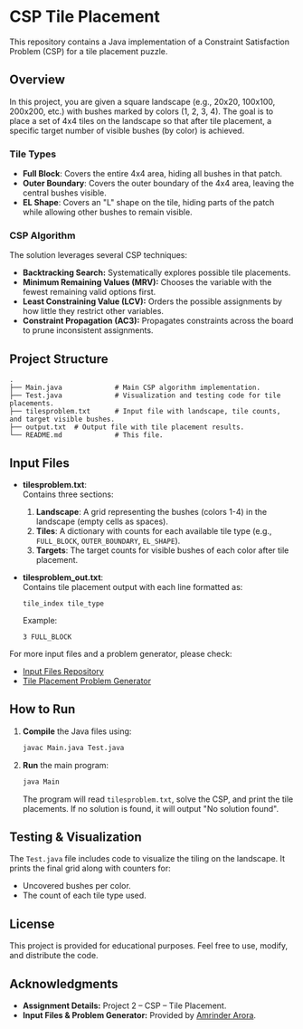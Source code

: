 # CSP Tile Placement

This repository contains a Java implementation of a Constraint Satisfaction Problem (CSP) for a tile placement puzzle.

## Overview

In this project, you are given a square landscape (e.g., 20x20, 100x100, 200x200, etc.) with bushes marked by colors (1, 2, 3, 4). The goal is to place a set of 4x4 tiles on the landscape so that after tile placement, a specific target number of visible bushes (by color) is achieved.

### Tile Types

- **Full Block**: Covers the entire 4x4 area, hiding all bushes in that patch.
- **Outer Boundary**: Covers the outer boundary of the 4x4 area, leaving the central bushes visible.
- **EL Shape**: Covers an "L" shape on the tile, hiding parts of the patch while allowing other bushes to remain visible.

### CSP Algorithm

The solution leverages several CSP techniques:
- **Backtracking Search:** Systematically explores possible tile placements.
- **Minimum Remaining Values (MRV):** Chooses the variable with the fewest remaining valid options first.
- **Least Constraining Value (LCV):** Orders the possible assignments by how little they restrict other variables.
- **Constraint Propagation (AC3):** Propagates constraints across the board to prune inconsistent assignments.

## Project Structure

```
.
├── Main.java             # Main CSP algorithm implementation.
├── Test.java             # Visualization and testing code for tile placements.
├── tilesproblem.txt      # Input file with landscape, tile counts, and target visible bushes.
├── output.txt  # Output file with tile placement results.
└── README.md             # This file.
```

## Input Files

- **tilesproblem.txt**:  
  Contains three sections:
  1. **Landscape**: A grid representing the bushes (colors 1-4) in the landscape (empty cells as spaces).
  2. **Tiles**: A dictionary with counts for each available tile type (e.g., `FULL_BLOCK`, `OUTER_BOUNDARY`, `EL_SHAPE`).
  3. **Targets**: The target counts for visible bushes of each color after tile placement.

- **tilesproblem_out.txt**:  
  Contains tile placement output with each line formatted as:
  ```
  tile_index tile_type
  ```
  Example:
  ```
  3 FULL_BLOCK
  ```

For more input files and a problem generator, please check:
- [Input Files Repository](https://github.com/amrinderarora/ai/tree/master/src/main/resources/csp/tileplacement)
- [Tile Placement Problem Generator](https://github.com/amrinderarora/ai/blob/master/src/main/java/edu/gwu/cs/ai/csp/tileplacement/TilePlacementProblemGenerator.java)

## How to Run

1. **Compile** the Java files using:
    ```bash
    javac Main.java Test.java
    ```
2. **Run** the main program:
    ```bash
    java Main
    ```
   The program will read `tilesproblem.txt`, solve the CSP, and print the tile placements. If no solution is found, it will output "No solution found".

## Testing & Visualization

The `Test.java` file includes code to visualize the tiling on the landscape. It prints the final grid along with counters for:
- Uncovered bushes per color.
- The count of each tile type used.

## License

This project is provided for educational purposes. Feel free to use, modify, and distribute the code.

## Acknowledgments

- **Assignment Details:** Project 2 – CSP – Tile Placement.
- **Input Files & Problem Generator:** Provided by [Amrinder Arora](https://github.com/amrinderarora/ai).
